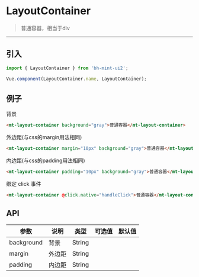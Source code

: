 # LayoutContainer

> 普通容器，相当于div

------------

## 引入

```javascript
import { LayoutContainer } from 'bh-mint-ui2';

Vue.component(LayoutContainer.name, LayoutContainer);
```

## 例子

背景

```html
<mt-layout-container background="gray">普通容器</mt-layout-container>
```

外边距(与css的margin用法相同)

```html
<mt-layout-container margin="10px" background="gray">普通容器</mt-layout-container>
```

内边距(与css的padding用法相同)

```html
<mt-layout-container padding="10px" background="gray">普通容器</mt-layout-container>
```


绑定 click 事件

```html
<mt-layout-container @click.native="handleClick">普通容器</mt-layout-container>
```


## API

| 参数 | 说明 | 类型 | 可选值 | 默认值 |
|------|-------|---------|-------|--------|
| background | 背景 | String | | |
| margin | 外边距 | String | | |
| padding | 内边距 | String | | |


